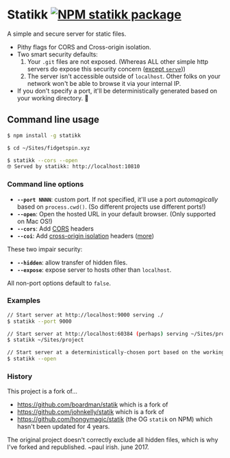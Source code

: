 # Statikk [![NPM statikk package](https://img.shields.io/npm/v/statikk.svg)](https://npmjs.org/package/statikk)

A simple and secure server for static files.

* Pithy flags for CORS and Cross-origin isolation.
* Two smart security defaults:
   1. Your `.git` files are not exposed. (Whereas ALL other simple http servers do expose this security concern ([except `serve`](https://github.com/zeit/serve/issues/229)))
   1. The server isn't accessible outside of `localhost`. Other folks on your network won't be able to browse it via your internal IP.
* If you don't specify a port, it'll be deterministically generated based on your working directory. :tada:

## Command line usage

```bash
$ npm install -g statikk

$ cd ~/Sites/fidgetspin.xyz

$ statikk --cors --open
🤓 Served by statikk: http://localhost:10810
```

### Command line options

* **`--port NNNN`**: custom port. If not specified, it'll use a port *automagically* based on `process.cwd()`. (So different projects use different ports!)
* **`--open`**: Open the hosted URL in your default browser. (Only supported on Mac OS!)
* **`--cors`**: Add [CORS](https://web.dev/cross-origin-resource-sharing/) headers
* **`--coi`**: Add [cross-origin isolation](https://web.dev/cross-origin-isolation-guide/) headers ([more](https://web.dev/coop-coep/))

These two impair security:
* **`--hidden`**: allow transfer of hidden files. 
* **`--expose`**: expose server to hosts other than `localhost`.

All non-port options default to `false`.

### Examples

```bash
// Start server at http://localhost:9000 serving ./
$ statikk --port 9000

// Start server at http://localhost:60384 (perhaps) serving ~/Sites/project
$ statikk ~/Sites/project

// Start server at a deterministically-chosen port based on the working directory, and open the browser
$ statikk --open
```

### History

This project is a fork of...

* https://github.com/boardman/statik which is a fork of
* https://github.com/johnkelly/statik which is a fork of
* https://github.com/hongymagic/statik (the OG `statik` on NPM) which hasn't been updated for 4 years.

The original project doesn't correctly exclude all hidden files, which is why I've forked and republished.  ~paul irish. june 2017.

